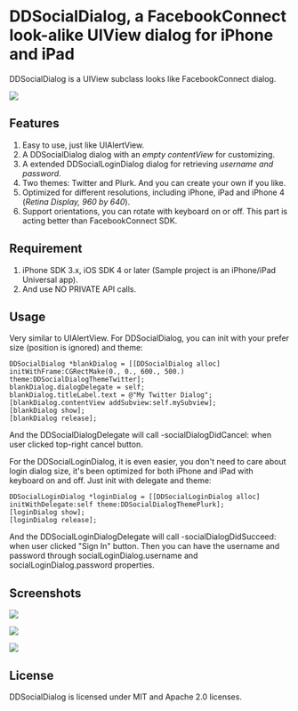 # DDSocialDialog, a FacebookConnect look-alike UIView dialog for iPhone and iPad

DDSocialDialog is a UIView subclass looks like FacebookConnect dialog.

![](https://github.com/digdog/DDSocialDialog/raw/master/Screenshots/DDSocialLoginDialogiPhone.png)

## Features

1. Easy to use, just like UIAlertView.
2. A DDSocialDialog dialog with an *empty contentView* for customizing.
3. A extended DDSocialLoginDialog dialog for retrieving *username and password*.
4. Two themes: Twitter and Plurk. And you can create your own if you like.
5. Optimized for different resolutions, including iPhone, iPad and iPhone 4 (*Retina Display, 960 by 640*).
6. Support orientations, you can rotate with keyboard on or off. This part is acting better than FacebookConnect SDK.

## Requirement

1. iPhone SDK 3.x, iOS SDK 4 or later (Sample project is an iPhone/iPad Universal app).
2. And use NO PRIVATE API calls.

## Usage

Very similar to UIAlertView. For DDSocialDialog, you can init with your prefer size (position is ignored) and theme:

    DDSocialDialog *blankDialog = [[DDSocialDialog alloc] initWithFrame:CGRectMake(0., 0., 600., 500.) theme:DDSocialDialogThemeTwitter];
    blankDialog.dialogDelegate = self;
    blankDialog.titleLabel.text = @"My Twitter Dialog";
    [blankDialog.contentView addSubview:self.mySubview];
    [blankDialog show];
    [blankDialog release];
    
And the DDSocialDialogDelegate will call -socialDialogDidCancel: when user clicked top-right cancel button.

For the DDSocialLoginDialog, it is even easier, you don't need to care about login dialog size, it's been optimized for both iPhone and iPad with keyboard on and off. Just init with delegate and theme:

    DDSocialLoginDialog *loginDialog = [[DDSocialLoginDialog alloc] initWithDelegate:self theme:DDSocialDialogThemePlurk];
    [loginDialog show];
    [loginDialog release];
    
And the DDSocialLoginDialogDelegate will call -socialDialogDidSucceed: when user clicked "Sign In" button. Then you can have the username and password through socialLoginDialog.username and socialLoginDialog.password properties.

## Screenshots

![](https://github.com/digdog/DDSocialDialog/raw/master/Screenshots/DDSocialDialogiPad.png)


![](https://github.com/digdog/DDSocialDialog/raw/master/Screenshots/DDSocialLoginDialogiPad.png)


![](https://github.com/digdog/DDSocialDialog/raw/master/Screenshots/DDSocialLoginDialogiPhoneLandscape.png)

## License

DDSocialDialog is licensed under MIT and Apache 2.0 licenses.